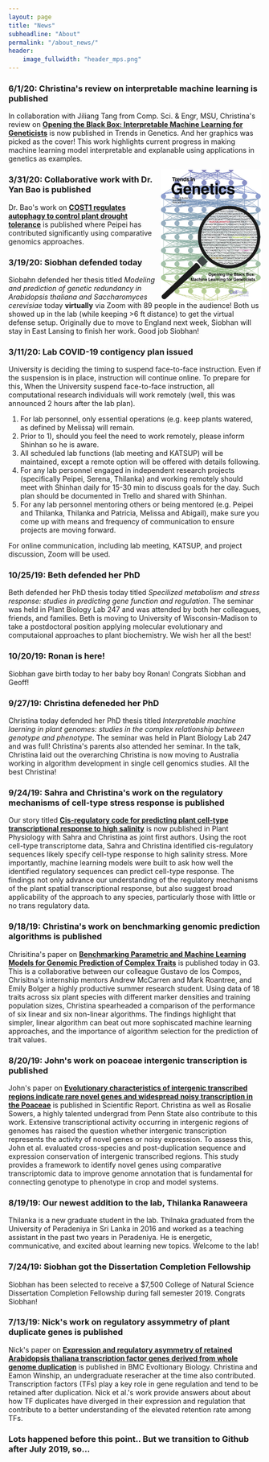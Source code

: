 ```yaml
---
layout: page
title: "News"
subheadline: "About"
permalink: "/about_news/"
header:
    image_fullwidth: "header_mps.png"
---
```


### 6/1/20: Christina's review on interpretable machine learning is published

In collaboration with Jiliang Tang from Comp. Sci. & Engr, MSU, Christina's review on [__Opening the Black Box: Interpretable Machine Learning for Geneticists__](https://www.ncbi.nlm.nih.gov/pubmed/32396837) is now published in Trends in Genetics. And her graphics was picked as the cover! This work highlights current progress in making machine learning model interpretable and explanable using applications in genetics as examples.

<img src="/images/news/cover.tif.jpg" width=200 align=right>

### 3/31/20: Collaborative work with Dr. Yan Bao is published

Dr. Bao's work on [__COST1 regulates autophagy to control plant drought tolerance__](https://www.ncbi.nlm.nih.gov/pubmed/32170020) is published where Peipei has contributed significantly using comparative genomics approaches.

### 3/19/20: Siobhan defended today

Siobahn defended her thesis titled _Modeling and prediction of genetic redundancy in Arabidopsis thaliana and Saccharomyces cerevisiae_ today __virtually__ via Zoom with 89 people in the audience! Both us showed up in the lab (while keeping >6 ft distance) to get the virtual defense setup. Originally due to move to England next week, Siobhan will stay in East Lansing to finish her work. Good job Siobhan!

### 3/11/20: Lab COVID-19 contigency plan issued

University is deciding the timing to suspend face-to-face instruction. Even if the suspension is in place, instruction will continue online. To prepare for this, When the University suspend face-to-face instruction, all computational research individuals will work remotely (well, this was announced 2 hours after the lab plan). 

1. For lab personnel, only essential operations (e.g. keep plants watered, as defined by Melissa) will remain.
2. Prior to 1), should you feel the need to work remotely, please inform Shinhan so he is aware.
3. All scheduled lab functions (lab meeting and KATSUP) will be maintained, except a remote option will be offered with details following.
4. For any lab personnel engaged in independent research projects (specifically Peipei, Serena, Thilanka) and working remotely should meet with Shinhan daily for 15-30 min to discuss goals for the day.  Such plan should be documented in Trello and shared with Shinhan.
5. For any lab personnel mentoring others or being mentored (e.g. Peipei and Thilanka, Thilanka and Patricia, Melissa and Abigail), make sure you come up with means and frequency of communication to ensure projects are moving forward.

For online communication, including lab meeting, KATSUP, and project discussion, Zoom will be used.

### 10/25/19: Beth defended her PhD

Beth defended her PhD thesis today titled _Specilized metabolism and stress response: studies in predicting gene function and regulation_. The seminar was held in Plant Biology Lab 247 and was attended by both her colleagues, friends, and families. Beth is moving to University of Wisconsin-Madison to take a postdoctoral position applying molecular evolutionary and computaional approaches to plant biochemistry. We wish her all the best!

### 10/20/19: Ronan is here!

Siobhan gave birth today to her baby boy Ronan! Congrats Siobhan and Geoff!

### 9/27/19: Christina defeneded her PhD

Christina today defended her PhD thesis titled _Interpretable machine laerning in plant genomes: studies in the complex relationship between genotype and phenotype_. The seminar was held in Plant Biology Lab 247 and was full! Christina's parents also attended her seminar. In the talk, Christina laid out the overarching Christina is now moving to Australia working in algorithm development in single cell genomics studies. All the best Christina!

### 9/24/19: Sahra and Christina's work on the regulatory mechanisms of cell-type stress response is published

Our story titled [__Cis-regulatory code for predicting plant cell-type transcriptional response to high salinity__](https://www.ncbi.nlm.nih.gov/pubmed/31551359) is now published in Plant Physiology with Sahra and Christina as joint first authors. Using the root cell-type transcriptome data, Sahra and Christina identified cis-regulatory sequences likely specify cell-type response to high salinity stress. More importantly, machine learning models were built to ask how well the identified regulatory sequences can predict cell-type response. The findings not only advance our understanding of the regulatory mechanisms of the plant spatial transcriptional response, but also suggest broad applicability of the approach to any species, particularly those with little or no trans regulatory data.

### 9/18/19: Christina's work on benchmarking genomic prediction algorithms is published

Chrisitina's paper on [__Benchmarking Parametric and Machine Learning Models for Genomic Prediction of Complex Traits__](https://www.ncbi.nlm.nih.gov/pubmed/31533955) is published today in G3. This is a collaborative between our colleague Gustavo de los Compos, Chrisitna's internship mentors Andrew McCarren and Mark Roantree, and Emily Bolger a highly productive summer research student. Using data of 18 traits across six plant species with different marker densities and training population sizes, Christina spearheaded a comparison of the performance of six linear and six non-linear algorithms.  The findings highlight that simpler, linear algorithm can beat out more sophiscated machine learning approaches, and the importance of algorithm selection for the prediction of trait values.

### 8/20/19: John's work on poaceae intergenic transcription is published

John's paper on [__Evolutionary characteristics of intergenic transcribed regions indicate rare novel genes and widespread noisy transcription in the Poaceae__](https://www.ncbi.nlm.nih.gov/pubmed/31431676) is published in Scientific Report. Christina as well as Rosalie Sowers, a highly talented undergrad from Penn State also contribute to this work. Extensive transcriptional activity occurring in intergenic regions of genomes has raised the question whether intergenic transcription represents the activity of novel genes or noisy expression. To assess this, John et al. evaluated cross-species and post-duplication sequence and expression conservation of intergenic transcribed regions. This study provides a framework to identify novel genes using comparative transcriptomic data to improve genome annotation that is fundamental for connecting genotype to phenotype in crop and model systems.

### 8/19/19: Our newest addition to the lab, Thilanka Ranaweera

Thilanka is a new graduate student in the lab. Thilnaka graduated from the University of Peradeniya in Sri Lanka in 2016 and worked as a teaching assistant in the past two years in Peradeniya. He is energetic, communicative, and excited about learning new topics. Welcome to the lab!

### 7/24/19: Siobhan got the Dissertation Completion Fellowship

Siobhan has been selected to receive a $7,500 College of Natural Science Dissertation Completion Fellowship during fall semester 2019. Congrats Siobhan!

### 7/13/19: Nick's work on regulatory assymmetry of plant duplicate genes is published

Nick's paper on [__Expression and regulatory asymmetry of retained Arabidopsis thaliana transcription factor genes derived from whole genome duplication__](https://www.ncbi.nlm.nih.gov/pubmed/30866803) is published in BMC Evoltionary Biology. Christina and Eamon Winship, an undergraduate reseracher at the time also contributed. Transcription factors (TFs) play a key role in gene regulation and tend to be retained after duplication. Nick et al.'s work provide answers about about how TF duplicates have diverged in their expression and regulation that contribute to a better understanding of the elevated retention rate among TFs.

### Lots happened before this point.. But we transition to Github after July 2019, so...
